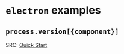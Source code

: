 # `electron` examples

## `process.version[{component}]`

SRC: [Quick Start](https://www.electronjs.org/docs/latest/tutorial/quick-start)
